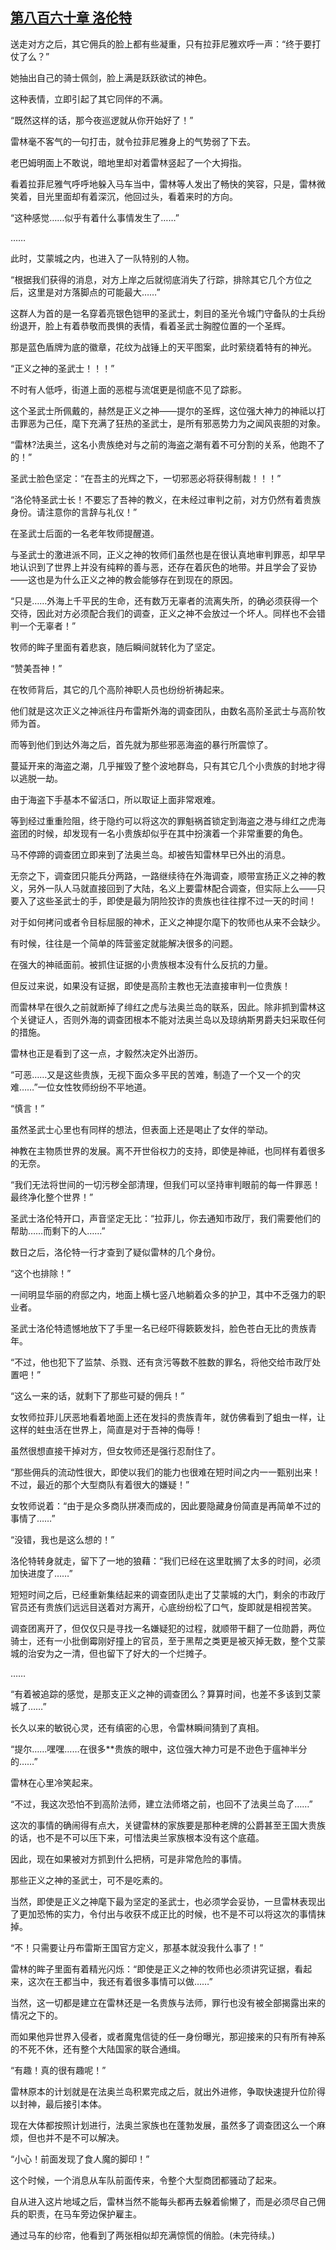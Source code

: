 ## [第八百六十章 洛伦特](https://www.xxbiquge.com/11_11222/9021446.html)


  送走对方之后，其它佣兵的脸上都有些凝重，只有拉菲尼雅欢呼一声：“终于要打仗了么？”

  她抽出自己的骑士佩剑，脸上满是跃跃欲试的神色。

  这种表情，立即引起了其它同伴的不满。

  “既然这样的话，那今夜巡逻就从你开始好了！”

  雷林毫不客气的一句打击，就令拉菲尼雅身上的气势弱了下去。

  老巴姆明面上不敢说，暗地里却对着雷林竖起了一个大拇指。

  看着拉菲尼雅气呼呼地躲入马车当中，雷林等人发出了畅快的笑容，只是，雷林微笑着，目光里面却有着深沉，他回过头，看着来时的方向。

  “这种感觉……似乎有着什么事情发生了……”

  ……

  此时，艾蒙城之内，也进入了一队特别的人物。

  “根据我们获得的消息，对方上岸之后就彻底消失了行踪，排除其它几个方位之后，这里是对方落脚点的可能最大……”

  这群人为首的是一名穿着亮银色铠甲的圣武士，刺目的圣光令城门守备队的士兵纷纷退开，脸上有着恭敬而畏惧的表情，看着圣武士胸膛位置的一个圣辉。

  那是蓝色盾牌为底的徽章，花纹为战锤上的天平图案，此时萦绕着特有的神光。

  “正义之神的圣武士！！！”

  不时有人低呼，街道上面的恶棍与流氓更是彻底不见了踪影。

  这个圣武士所佩戴的，赫然是正义之神——提尔的圣辉，这位强大神力的神祗以打击罪恶为己任，麾下充满了狂热的圣武士，是所有邪恶势力为之闻风丧胆的对象。

  “雷林?法奥兰，这名小贵族绝对与之前的海盗之潮有着不可分割的关系，他跑不了的！”

  圣武士脸色坚定：“在吾主的光辉之下，一切邪恶必将获得制裁！！！”

  “洛伦特圣武士长！不要忘了吾神的教义，在未经过审判之前，对方仍然有着贵族身份。请注意你的言辞与礼仪！”

  在圣武士后面的一名老年牧师提醒道。

  与圣武士的激进派不同，正义之神的牧师们虽然也是在很认真地审判罪恶，却早早地认识到了世界上并没有纯粹的善与恶，还存在着灰色的地带。并且学会了妥协——这也是为什么正义之神的教会能够存在到现在的原因。

  “只是……外海上千平民的生命，还有数万无辜者的流离失所，的确必须获得一个交待，因此对方必须配合我们的调查，正义之神不会放过一个坏人。同样也不会错判一个无辜者！”

  牧师的眸子里面有着悲哀，随后瞬间就转化为了坚定。

  “赞美吾神！”

  在牧师背后，其它的几个高阶神职人员也纷纷祈祷起来。

  他们就是这次正义之神派往丹布雷斯外海的调查团队，由数名高阶圣武士与高阶牧师为首。

  而等到他们到达外海之后，首先就为那些邪恶海盗的暴行所震惊了。

  蔓延开来的海盗之潮，几乎摧毁了整个波地群岛，只有其它几个小贵族的封地才得以逃脱一劫。

  由于海盗下手基本不留活口，所以取证上面非常艰难。

  等到经过重重险阻，终于隐约可以将这次的罪魁祸首锁定到海盗之港与绯红之虎海盗团的时候，却发现有一名小贵族却似乎在其中扮演着一个非常重要的角色。

  马不停蹄的调查团立即来到了法奥兰岛。却被告知雷林早已外出的消息。

  无奈之下，调查团只能兵分两路，一路继续待在外海调查，顺带宣扬正义之神的教义，另外一队人马就直接回到了大陆，名义上要雷林配合调查，但实际上么——只要入了这些圣武士的手，即使是最为阴险狡诈的贵族也往往撑不过一天的时间！

  对于如何拷问或者令目标屈服的神术，正义之神提尔麾下的牧师也从来不会缺少。

  有时候，往往是一个简单的阵营鉴定就能解决很多的问题。

  在强大的神祗面前。被抓住证据的小贵族根本没有什么反抗的力量。

  但反过来说，如果没有证据，即使是高阶主教也无法直接审判一位贵族！

  而雷林早在很久之前就断掉了绯红之虎与法奥兰岛的联系，因此。除非抓到雷林这个关键证人，否则外海的调查团根本不能对法奥兰岛以及琼纳斯男爵夫妇采取任何的措施。

  雷林也正是看到了这一点，才毅然决定外出游历。

  “可恶……又是这些贵族，无视下面众多平民的苦难，制造了一个又一个的灾难……”一位女性牧师纷纷不平地道。

  “慎言！”

  虽然圣武士心里也有同样的想法，但表面上还是喝止了女伴的举动。

  神教在主物质世界的发展。离不开世俗权力的支持，即使是神祗，也同样有着很多的无奈。

  “我们无法将世间的一切污秽全部清理，但我们可以坚持审判眼前的每一件罪恶！最终净化整个世界！”

  圣武士洛伦特开口，声音坚定无比：“拉菲儿，你去通知市政厅，我们需要他们的帮助……而剩下的人……”

  数日之后，洛伦特一行才查到了疑似雷林的几个身份。

  “这个也排除！”

  一间明显华丽的府邸之内，地面上横七竖八地躺着众多的护卫，其中不乏强力的职业者。

  圣武士洛伦特遗憾地放下了手里一名已经吓得簌簌发抖，脸色苍白无比的贵族青年。

  “不过，他也犯下了监禁、杀戮、还有贪污等数不胜数的罪名，将他交给市政厅处置吧！”

  “这么一来的话，就剩下了那些可疑的佣兵！”

  女牧师拉菲儿厌恶地看着地面上还在发抖的贵族青年，就仿佛看到了蛆虫一样，让这样的蛀虫活在世界上，简直是对于吾神的侮辱！

  虽然很想直接干掉对方，但女牧师还是强行忍耐住了。

  “那些佣兵的流动性很大，即使以我们的能力也很难在短时间之内一一甄别出来！不过，最近的那个大型商队有着很大的嫌疑！”

  女牧师说着：“由于是众多商队拼凑而成的，因此要隐藏身份简直是再简单不过的事情了……”

  “没错，我也是这么想的！”

  洛伦特转身就走，留下了一地的狼藉：“我们已经在这里耽搁了太多的时间，必须加快进度了……”

  短短时间之后，已经重新集结起来的调查团队走出了艾蒙城的大门，剩余的市政厅官员还有贵族们远远目送着对方离开，心底纷纷松了口气，旋即就是相视苦笑。

  调查团离开了，但仅仅只是寻找一名嫌疑犯的过程，就顺带干翻了一位勋爵，两位骑士，还有一小批倒霉刚好撞上的官员，至于黑帮之类更是被灭掉无数，整个艾蒙城的治安为之一清，但也留下了好大的一个烂摊子。

  ……

  “有着被追踪的感觉，是那支正义之神的调查团么？算算时间，也差不多该到艾蒙城了……”

  长久以来的敏锐心灵，还有缜密的心思，令雷林瞬间猜到了真相。

  “提尔……嘿嘿……在很多**贵族的眼中，这位强大神力可是不逊色于瘟神半分的……”

  雷林在心里冷笑起来。

  “不过，我这次恐怕不到高阶法师，建立法师塔之前，也回不了法奥兰岛了……”

  这次的事情的确闹得有点大，关键雷林的家族要是那种老牌的公爵甚至王国大贵族的话，也不是不可以压下来，可惜法奥兰家族根本没有这个底蕴。

  因此，现在如果被对方抓到什么把柄，可是非常危险的事情。

  那些正义之神的圣武士，可不是吃素的。

  当然，即使是正义之神麾下最为坚定的圣武士，也必须学会妥协，一旦雷林表现出了更加恐怖的实力，令付出与收获不成正比的时候，也不是不可以将这次的事情抹掉。

  “不！只需要让丹布雷斯王国官方定义，那基本就没我什么事了！”

  雷林的眸子里面有着精光闪烁：“即使是正义之神的牧师也必须讲究证据，看起来，这次在王都当中，我还有着很多事情可以做……”

  当然，这一切都是建立在雷林还是一名贵族与法师，罪行也没有被全部揭露出来的情况之下的。

  而如果他异世界入侵者，或者魔鬼信徒的任一身份曝光，那迎接来的只有所有神系的不死不休，还有整个大陆国家的联合通缉。

  “有趣！真的很有趣呢！”

  雷林原本的计划就是在法奥兰岛积累完成之后，就出外进修，争取快速提升位阶得以封神，最后接引本体。

  现在大体都按照计划进行，法奥兰家族也在蓬勃发展，虽然多了调查团这么一个麻烦，但也并不是不可以解决。

  “小心！前面发现了食人魔的脚印！”

  这个时候，一个消息从车队前面传来，令整个大型商团都骚动了起来。

  自从进入这片地域之后，雷林当然不能每头都再去躲着偷懒了，而是必须尽自己佣兵的职责，在马车旁边保护雇主。

  通过马车的纱帘，他看到了两张相似却充满惊慌的俏脸。(未完待续。)
